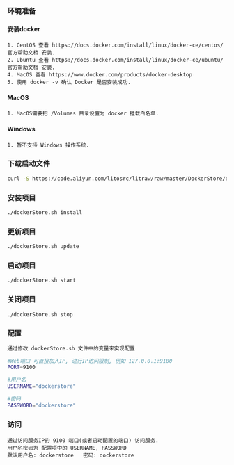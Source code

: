     
### 环境准备
#### 安装docker
    1. CentOS 查看 https://docs.docker.com/install/linux/docker-ce/centos/ 官方帮助文档 安装.
    2. Ubuntu 查看 https://docs.docker.com/install/linux/docker-ce/ubuntu/ 官方帮助文档 安装.
    4. MacOS 查看 https://www.docker.com/products/docker-desktop
    5. 使用 docker -v 确认 Docker 是否安装成功.
#### MacOS 
    1. MacOS需要把 /Volumes 目录设置为 docker 挂载白名单.
#### Windows
    1. 暂不支持 Windows 操作系统.
    
### 下载启动文件
````bash
curl -S https://code.aliyun.com/litosrc/litraw/raw/master/DockerStore/dockerStore.sh > dockerStore.sh && chmod 755 dockerStore.sh && sudo mkdir /Volumes/DockerStore && sudo chown $(whoami) /Volumes/DockerStore
````

### 安装项目
````bash
./dockerStore.sh install
````

### 更新项目
````bash
./dockerStore.sh update
````

### 启动项目
````bash
./dockerStore.sh start
````

### 关闭项目
````bash
./dockerStore.sh stop
````

### 配置
````bash
通过修改 dockerStore.sh 文件中的变量来实现配置

#Web端口 可直接加入IP, 进行IP访问限制, 例如 127.0.0.1:9100
PORT=9100

#用户名
USERNAME="dockerstore"

#密码
PASSWORD="dockerstore"
````

### 访问
    通过访问服务IP的 9100 端口(或者启动配置的端口) 访问服务.
    用户名密码为 配置项中的 USERNAME, PASSWORD
    默认用户名: dockerstore   密码: dockerstore